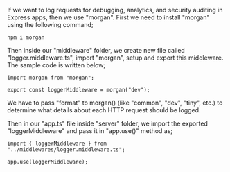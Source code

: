 If we want to log requests for debugging, analytics, and security auditing in Express apps, then we use "morgan". First we need to install "morgan" using the following command;

```
npm i morgan
```

Then inside our "middleware" folder, we create new file called "logger.middleware.ts", import "morgan", setup and export this middleware.
<br> The sample code is written below;

```
import morgan from "morgan";

export const loggerMiddleware = morgan("dev");
```

We have to pass "format" to morgan() (like "common", "dev", "tiny", etc.) to determine what details about each HTTP request should be logged. 

Then in our "app.ts" file inside "server" folder, we import the exported "loggerMiddleware" and pass it in "app.use()" method as;

```
import { loggerMiddleware } from "../middlewares/logger.middleware.ts";

app.use(loggerMiddleware);
```